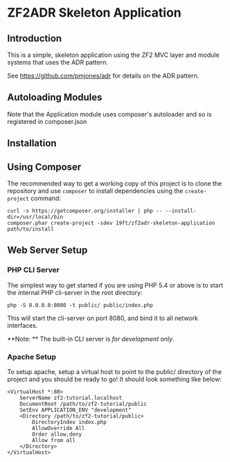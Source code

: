 ZF2ADR Skeleton Application
===========================

Introduction
------------
This is a simple, skeleton application using the ZF2 MVC layer and module
systems that uses the ADR pattern.

See https://github.com/pmjones/adr for details on the ADR pattern.

Autoloading Modules
-------------------

Note that the Application module uses composer's autoloader and so is registered
in composer.json

Installation
------------

Using Composer
--------------
The recommended way to get a working copy of this project is to clone the repository
and use `composer` to install dependencies using the `create-project` command:

    curl -s https://getcomposer.org/installer | php -- --install-dir=/usr/local/bin
    composer.phar create-project -sdev 19ft/zf2adr-skeleton-application path/to/install


Web Server Setup
----------------

### PHP CLI Server

The simplest way to get started if you are using PHP 5.4 or above is to start the internal PHP cli-server in the root directory:

    php -S 0.0.0.0:8080 -t public/ public/index.php

This will start the cli-server on port 8080, and bind it to all network
interfaces.

**Note: ** The built-in CLI server is *for development only*.

### Apache Setup

To setup apache, setup a virtual host to point to the public/ directory of the
project and you should be ready to go! It should look something like below:

    <VirtualHost *:80>
        ServerName zf2-tutorial.localhost
        DocumentRoot /path/to/zf2-tutorial/public
        SetEnv APPLICATION_ENV "development"
        <Directory /path/to/zf2-tutorial/public>
            DirectoryIndex index.php
            AllowOverride All
            Order allow,deny
            Allow from all
        </Directory>
    </VirtualHost>
